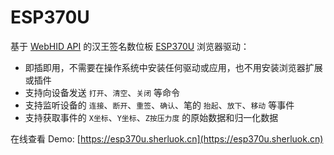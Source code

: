 # ESP370U

基于 [WebHID API](https://developer.mozilla.org/en-US/docs/Web/API/WebHID_API) 的汉王签名数位板 [ESP370U](http://www.signpro.com.cn/en/products/signsmall/sign_370U.html) 浏览器驱动：
- 即插即用，不需要在操作系统中安装任何驱动或应用，也不用安装浏览器扩展或插件
- 支持向设备发送 `打开`、`清空`、`关闭` 等命令
- 支持监听设备的 `连接`、`断开`、`重签`、`确认`、笔的 `抬起`、`放下`、`移动` 等事件
- 支持获取事件的 `X坐标`、`Y坐标`、`Z按压力度` 的原始数据和归一化数据

在线查看 Demo: [https://esp370u.sherluok.cn](https://esp370u.sherluok.cn)
